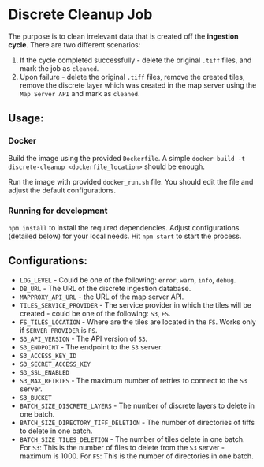 # Discrete Cleanup Job

The purpose is to clean irrelevant data that is created off the **ingestion cycle**. There are two different scenarios:

1. If the cycle completed successfully - delete the original `.tiff` files, and mark the job as `cleaned`.
1. Upon failure - delete the original `.tiff` files, remove the created tiles, remove the discrete layer which was created in the map server using the `Map Server API` and mark as `cleaned`.

## Usage:
### Docker
Build the image using the provided `Dockerfile`. A simple `docker build -t discrete-cleanup <dockerfile_location>` should be enough.

Run the image with provided `docker_run.sh` file. You should edit the file and adjust the default configurations.

### Running for development
`npm install` to install the required dependencies. Adjust configurations (detailed below) for your local needs.
Hit `npm start` to start the process. 

## Configurations:

* `LOG_LEVEL` - Could be one of the following: `error`, `warn`, `info`, `debug`.
* `DB_URL` - The URL of the discrete ingestion database.
* `MAPPROXY_API_URL` - the URL of the map server API.
* `TILES_SERVICE_PROVIDER` - The service provider in which the tiles will be created - could be one of the following: `S3`, `FS`.
* `FS_TILES_LOCATION` - Where are the tiles are located in the `FS`. Works only if `SERVER_PROVIDER` is `FS`.
* `S3_API_VERSION` - The API version of `S3`.
* `S3_ENDPOINT` - The endpoint to the `S3` server.
* `S3_ACCESS_KEY_ID` 
* `S3_SECRET_ACCESS_KEY`
* `S3_SSL_ENABLED`
* `S3_MAX_RETRIES` - The maximum number of retries to connect to the `S3` server.
* `S3_BUCKET`
* `BATCH_SIZE_DISCRETE_LAYERS` - The number of discrete layers to delete in one batch.
* `BATCH_SIZE_DIRECTORY_TIFF_DELETION` - The number of directories of tiffs to delete in one batch.
* `BATCH_SIZE_TILES_DELETION` - The number of tiles delete in one batch. 
    For `S3`: This is the number of files to delete from the `S3` server - maximum is 1000.
    For `FS`: This is the number of directories in one batch.

